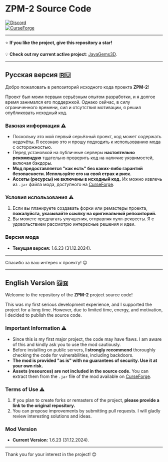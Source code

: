 # ZPM-2 Source Code  

[![Discord](https://img.shields.io/badge/Discord-Join%20Us-7289DA?style=for-the-badge&logo=discord&logoColor=white)](https://discord.com/invite/SrxSSsFv5F)  
[![CurseForge](https://img.shields.io/badge/CurseForge-Download-orange?style=for-the-badge&logo=curseforge&logoColor=white)](https://www.curseforge.com/minecraft/mc-mods/forge-zombie-plague-mod-2-wip)  

---

⭐ **If you like the project, give this repository a star!**  

💡 **Check out my current active project**: [JavaGems3D](https://github.com/alfabouh/javagems3d).  

---

## Русская версия 🇷🇺  

Добро пожаловать в репозиторий исходного кода проекта **ZPM-2**!  

Проект был моим первым серьёзным опытом разработки, и я долгое время занимался его поддержкой. Однако сейчас, в силу ограниченного времени, сил и отсутствия мотивации, я решил опубликовать исходный код.  

### Важная информация ⚠️  

- Поскольку это мой первый серьёзный проект, код может содержать недочёты. Я осознаю это и прошу подходить к использованию мода с осторожностью.  
- Перед установкой на публичные серверы **настоятельно рекомендую** тщательно проверить код на наличие уязвимостей, включая бэкдоры.  
- **Мод предоставляется "как есть" без каких-либо гарантий безопасности. Используйте его на свой страх и риск.**  
- **Ассеты (ресурсы) не включены в исходный код.** Их можно извлечь из `.jar` файла мода, доступного на [CurseForge](https://www.curseforge.com/minecraft/mc-mods/forge-zombie-plague-mod-2-wip).  

### Условия использования ⚠️  

1. Если вы планируете создавать форки или ремастеры проекта, **пожалуйста, указывайте ссылку на оригинальный репозиторий.**  
2. Вы можете предлагать улучшения, отправляя пулл-реквесты. Я с удовольствием рассмотрю интересные решения и идеи.  

### Версия мода  

- **Текущая версия:** 1.6.23 (31.12.2024).  

---

Спасибо за ваш интерес к проекту! 😊  

---

## English Version 🇬🇧  

Welcome to the repository of the **ZPM-2** project source code!  

This was my first serious development experience, and I supported the project for a long time. However, due to limited time, energy, and motivation, I decided to publish the source code.  

### Important Information ⚠️  

- Since this is my first major project, the code may have flaws. I am aware of this and kindly ask you to use the mod cautiously.  
- Before installing on public servers, **I strongly recommend** thoroughly checking the code for vulnerabilities, including backdoors.  
- **The mod is provided "as is" with no guarantees of security. Use it at your own risk.**  
- **Assets (resources) are not included in the source code.** You can extract them from the `.jar` file of the mod available on [CurseForge](https://www.curseforge.com/minecraft/mc-mods/forge-zombie-plague-mod-2-wip).  

### Terms of Use ⚠️  

1. If you plan to create forks or remasters of the project, **please provide a link to the original repository.**  
2. You can propose improvements by submitting pull requests. I will gladly review interesting solutions and ideas.  

### Mod Version  

- **Current Version:** 1.6.23 (31.12.2024).  

---

Thank you for your interest in the project! 😊  
